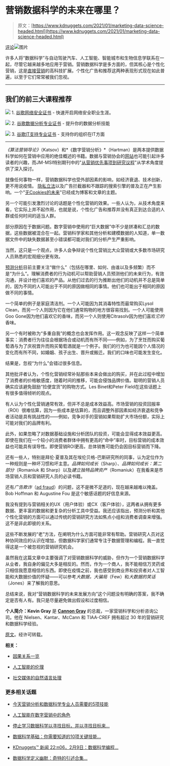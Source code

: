 # 营销数据科学的未来在哪里？

> 原文：[https://www.kdnuggets.com/2021/01/marketing-data-science-headed.html](https://www.kdnuggets.com/2021/01/marketing-data-science-headed.html)

[评论](#comments)![图片](../Images/c022c453df0912a46741c21363ea4cb4.png)

许多人将“数据科学”与自动驾驶汽车、人工智能、智能城市和生物信息学联系在一起，尽管它越来越多地应用于营销。营销数据科学是多方面的，但其核心是个性化营销，这是[直接营销](https://www.investopedia.com/terms/d/direct-marketing.asp)的高科技扩展。个性化广告和推荐这两种表现形式现在如此普遍，以至于它们常常被我们忽视。

* * *

## 我们的前三大课程推荐

![](../Images/0244c01ba9267c002ef39d4907e0b8fb.png) 1\. [谷歌网络安全证书](https://www.kdnuggets.com/google-cybersecurity) - 快速开启网络安全职业生涯。

![](../Images/e225c49c3c91745821c8c0368bf04711.png) 2\. [谷歌数据分析专业证书](https://www.kdnuggets.com/google-data-analytics) - 提升你的数据分析技能

![](../Images/0244c01ba9267c002ef39d4907e0b8fb.png) 3\. [谷歌IT支持专业证书](https://www.kdnuggets.com/google-itsupport) - 支持你的组织在IT方面

* * *

*《算法营销导论》*（Katsov）和*《数字营销分析》*（Hartman）是两本提供数据科学如何在营销中应用的绝佳概述的书籍。数据与营销协会的[网站](https://thedma.org/)也可能引起许多读者的兴趣，而JM-MSI特别期刊中的"[从营销优先事项到研究议程](https://www.ama.org/jm-msi-special-issue-from-marketing-priorities-to-research-agendas/)"从学术角度提供了深入探讨。

就像任何事物一样，营销数据科学也受外部因素的影响，如经济衰退、技术创新，更不用说疫情。 [隐私立法](https://gdpr-info.eu/)以及广告拦截器和不跟踪的搜索引擎的普及正在产生影响。一个"[无Cookies的未来](https://www.searchenginewatch.com/2020/09/28/navigating-a-cookieless-future/)"已经成为博客和文章的主题。

另一个可能引发激烈讨论的话题是个性化营销的效果。一些人认为，从技术角度来看，它实际上并不起作用，也就是说，个性化广告和推荐并没有真正到达合适的人群或任何时间的适当人群。

部分原因在于数据问题。数字营销中使用的“巨大数据”中不少是拼凑和汇总的数据，这些数据被混合在一起。营销科学家和其他分析和建模数据的人知道，单一数据文件中的缺失数据甚至小错误都可能对我们的分析产生严重影响。

当然，这只是一个观点，许多人会争辩说个性化营销比大众营销或大多数市场研究人员熟悉的宏观细分更有效。

[预测分析](https://en.wikipedia.org/wiki/Predictive_analytics)目前主要关注“做什么”（包括在哪里、如何、由谁以及多频繁）而不是“为什么”。理解消费者的行为动机可以帮助营销人员预测他们的未来行为，有效沟通，并设计他们喜欢的产品。从他们过去的行为推断出他们的动机并不总是简单的，因为不同的人可能出于不同的原因做相同的事情。他们也可能出于相同的原因做不同的事情。

一个简单的例子是家庭清洁剂。一个人可能因为其消毒特性而最常购买Lysol Clean，而另一个人则因为它在他们通常购物的地方很容易找到。一个人可能使用Goo Gone因为他们喜欢它的香味，而另一个人则使用Citrasolv因为他们喜欢*它的*香味。

另一个有时被称为“多重自我”的概念也会发挥作用。这一观念反映了这样一个简单事实：消费者行为往往会根据场合或动机而有所不同——例如，为了烹饪而购买葡萄酒与为了庆祝晋升而购买葡萄酒就是一个例子。我们的行为也可能因个人情况的变化而有所不同，如婚姻、孩子出生、晋升或搬迁。我们的口味也可能发生变化。

结果是，忽视“为什么”会错过很多信息。

其他批评者认为，个性化营销经常补贴那些本来会做出的购买，并在此过程中增加了消费者的价格敏感度，随着时间的推移，可能会侵蚀品牌价值。聪明的营销人员确实应该避免鼓励“捡便宜货”的购物方式。Les Binet和Peter Field在这些话题上有很多值得倾听的观点。

有人认为个性化营销通常有效，但并不总是成本效益高。市场营销的投资回报率（ROI）很难估算，因为一些成本是估算的，而且调整外部因素如经济衰退和竞争者活动是具有挑战性的——例如，竞争对手的营销如果帮助扩大市场份额，实际上可能对我们的品牌有利。

此外，如果忽略了对数据基础设施和分析团队的投资，可能会显得成本效益更高。即使在我们在一个较小的消费者群体中拥有更高的“命中”率时，目标营销的成本效益也可能具有误导性。即使营销ROI更高，总体销售可能仍会因目标营销而下降。

还有一些人，特别是拜伦·夏普及其在埃伦贝格-巴斯研究所的同事，认为定位作为一种规则是一种坏习惯和坏主意。*品牌如何成长*（Sharp）、*品牌如何成长：第二部分*（Romaniuk 和 Sharp）以及*建立独特品牌资产*（Romaniuk）在我看来是市场营销人员和营销研究人员的必读书籍。

还有*广告欺诈*（[ad fraud](https://clearcode.cc/blog/rtb-online-advertising-fraud/)）的问题，这不是微不足道的，现在越来越难以掩盖。Bob Hoffman 和 Augustine Fou 是这个敏感话题的好信息来源。

我没有提到与营销相关的UX（用户体验）或CX（客户体验），这两者从拥有更多数据、更丰富的数据和更复杂的分析工具中受益。我还应该指出，预测分析和其他个性化营销的方面可以通过传统的营销研究方法如焦点小组和消费者调查来增强。这不是非此即彼的关系。

这些不断发展的“老”方法，在阐明为什么方面可能非常有帮助。营销研究人员对这种协同效应的认识在增加，但数据科学家们通常专注于数据管理和编程。我一直觉得这是一个被忽视的营销研究机会。

虽然我在这篇文章中主要强调了对营销数据科学的威胁，但作为一个营销数据科学从业者，我自身的偏见大多是相反的。然而，作为一个商人，我不能相信万灵药或只相信我愿意相信的东西。即使在疫情之前，我也感受到商业界和投资者对人工智能和大数据价值的怀疑——可以参考*大数据，大骗局*（Few）和*大数据的笑话*（Jones）来了解我的意思。

总结来说，我对“营销数据科学的未来发展方向”这个问题没有明确的答案，我不确定是否有人有。我只是尽量避免做出假设和过度相信。

**个人简介：Kevin Gray** 是 [**Cannon Gray**](http://cannongray.com/) 的总裁，一家营销科学和分析咨询公司。他在 Nielsen、Kantar、McCann 和 TIAA-CREF 拥有超过 30 年的营销研究和数据科学经验。

[原文](https://www.linkedin.com/pulse/where-marketing-data-science-headed-kevin-gray/)。经许可转载。

**相关：**

+   [因果关系一览](/2018/07/gray-causation-nutshell.html)

+   [人工智能的伦理](/2020/10/ethics-ai-qa-farzindar.html)

+   [社交媒体的自然语言处理](/2019/02/natural-language-processing-social-media.html)

### 更多相关话题

+   [今天营销分析和数据科学专业人员需要的5项技能](https://www.kdnuggets.com/2023/08/mads-5-skills-marketing-analytics-data-science-pros-need-today.html)

+   [人工智能在数字营销中的角色](https://www.kdnuggets.com/the-role-of-ai-in-digital-marketing)

+   [停止学习数据科学以寻找目标，并以寻找目标来…](https://www.kdnuggets.com/2021/12/stop-learning-data-science-find-purpose.html)

+   [数据科学基础：你需要知道的10项关键技能…](https://www.kdnuggets.com/2020/10/data-science-minimum-10-essential-skills.html)

+   [KDnuggets™ 新闻 22:n06，2月9日：数据科学编程…](https://www.kdnuggets.com/2022/n06.html)

+   [数据科学定义幽默：奇特的引述合集…](https://www.kdnuggets.com/2022/02/data-science-definition-humor.html)
